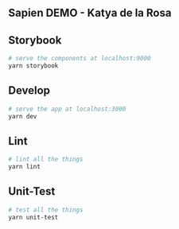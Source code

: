 ## Sapien DEMO - Katya de la Rosa

## Storybook
```bash
# serve the components at localhost:9000
yarn storybook
```

## Develop
```bash
# serve the app at localhost:3000
yarn dev
```

## Lint
```bash
# lint all the things
yarn lint
```

## Unit-Test
```bash
# test all the things
yarn unit-test
```
